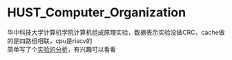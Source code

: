 # HUST_Computer_Organization
华中科技大学计算机学院计算机组成原理实验，数据表示实验没做CRC，cache做的是四路组相联，cpu是riscv的<br/>
简单写了个[实验的分析](https://zz12138zz.github.io/2021/12/13/%E7%BB%84%E6%88%90%E5%8E%9F%E7%90%86%E5%AE%9E%E9%AA%8C%E7%AE%80%E6%9E%90/)，有兴趣可以看看
